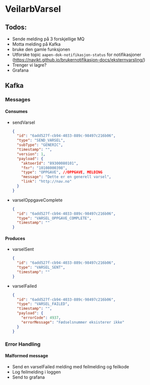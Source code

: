 # VeilarbVarsel

## Todos:
- Sende melding på 3 forskjellige MQ
- Motta melding på Kafka
- bruke den gamle funksjonen
- Utforske topic `aapen-dok-notifikasjon-status` for notifikasjoner (https://navikt.github.io/brukernotifikasjon-docs/eksternvarsling/)
- Trenger vi lagre?
- Grafana


## Kafka

### Messages
#### Consumes
- sendVarsel
  ```json
  {
    "id": "6add527f-cb94-4033-889c-98497c216b06",
    "type": "SEND_VARSEL",
    "subType": "GENERIC",
    "timestamp": "",
    "version": 1,
    "payload": {
      "aktoerId": "89300080101",
      "fnr": "10108000398",
      "type": "OPPGAVE", //OPPGAVE, MELDING
      "message": "Dette er en generell varsel",
      "link": "http://nav.no"
    }
  }
  ```
- varselOppgaveComplete
  ```json
  {
    "id": "6add527f-cb94-4033-889c-98497c216b06",
    "type": "VARSEL_OPPGAVE_COMPLETE",
    "timestamp": ""
  }
  ```
#### Produces
- varselSent
  ```json
  {
    "id": "6add527f-cb94-4033-889c-98497c216b06",
    "type": "VARSEL_SENT",
    "timestamp": ""
  }
  ```
- varselFailed
  ```json
  {
    "id": "6add527f-cb94-4033-889c-98497c216b06",
    "type": "VARSEL_FAILED",
    "timestamp": "",
    "payload": {
      "errorCode": 4937,
      "errorMessage": "Fødselsnummer eksisterer ikke"
    }
  }
  ```
  
### Error Handling
#### Malformed message
- Send en varselFailed melding med feilmelding og feilkode
- Log feilmelding i loggen
- Send to grafana